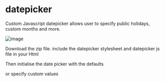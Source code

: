 # datepicker
Custom Javascript datepicker allows user to specify public holidays, custom months and more.

![image](https://github.com/abnersimmadhri/datepicker/assets/8105977/25c42293-3a8d-40c6-a298-99217f188b98)

Download the zip file. include the datepicker stylesheet and datepicker js file in your Html

<link rel="stylesheet" href="datepicker/css/datepicker.css">

<script src="datepicker/js/date-picker.js"></script>

Then initialise the date picker with the defaults 
<script>
    const myDatePicker = new DatePicker();
</script>

or specify custom values

  <script>	
      const monthNamesFrench = ["Janvier", "Février", "Mars", "Avril", "Mai", "Juin", "Juillet", "Août", "Septembre", "Octobre", "Novembre", "Décembre"];
      const publicHolidays = {
      "2024-01-01": "New Year's Day",
      "2024-12-25": "Christmas Day",
    };
    
    const myDatePicker2 = new DatePicker('datepickerInput2', 'calendar2', monthNamesFrench,true, publicHolidays, 'MM/DD/YYYY');
  </script>
